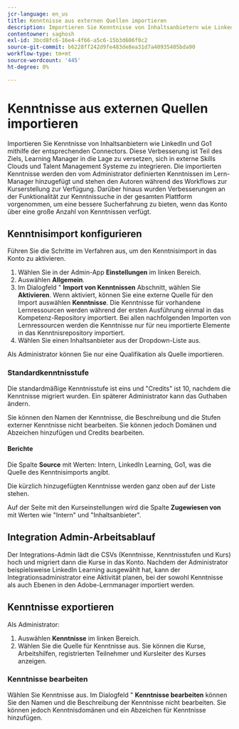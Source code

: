 ```yaml
---
jcr-language: en_us
title: Kenntnisse aus externen Quellen importieren
description: Importieren Sie Kenntnisse von Inhaltsanbietern wie LinkedIn und Go1 mithilfe der entsprechenden Connectors.  Die importierten Kenntnisse werden den vom Administrator definierten Kenntnissen im Lern-Manager hinzugefügt und stehen den Autoren während des Workflows zur Kurserstellung zur Verfügung.
contentowner: saghosh
exl-id: 3bcd8fc6-16e4-4f66-a5c6-15b3d606f0c2
source-git-commit: b6228ff242d9fe483de8ea31d7a40935405bda90
workflow-type: tm+mt
source-wordcount: '445'
ht-degree: 0%

---
```


# Kenntnisse aus externen Quellen importieren

Importieren Sie Kenntnisse von Inhaltsanbietern wie LinkedIn und Go1 mithilfe der entsprechenden Connectors. Diese Verbesserung ist Teil des Ziels, Learning Manager in die Lage zu versetzen, sich in externe Skills Clouds und Talent Management Systeme zu integrieren. Die importierten Kenntnisse werden den vom Administrator definierten Kenntnissen im Lern-Manager hinzugefügt und stehen den Autoren während des Workflows zur Kurserstellung zur Verfügung. Darüber hinaus wurden Verbesserungen an der Funktionalität zur Kenntnissuche in der gesamten Plattform vorgenommen, um eine bessere Sucherfahrung zu bieten, wenn das Konto über eine große Anzahl von Kenntnissen verfügt.

## Kenntnisimport konfigurieren

Führen Sie die Schritte im Verfahren aus, um den Kenntnisimport in das Konto zu aktivieren.

1. Wählen Sie in der Admin-App **Einstellungen** im linken Bereich.
1. Auswählen **Allgemein**.
1. Im Dialogfeld &quot; **Import von Kenntnissen** Abschnitt, wählen Sie **Aktivieren**. Wenn aktiviert, können Sie eine externe Quelle für den Import auswählen **Kenntnisse**. Die Kenntnisse für vorhandene Lernressourcen werden während der ersten Ausführung einmal in das Kompetenz-Repository importiert. Bei allen nachfolgenden Importen von Lernressourcen werden die Kenntnisse nur für neu importierte Elemente in das Kenntnisrepository importiert.
1. Wählen Sie einen Inhaltsanbieter aus der Dropdown-Liste aus.

Als Administrator können Sie nur eine Qualifikation als Quelle importieren.

### Standardkenntnisstufe

Die standardmäßige Kenntnisstufe ist eins und &quot;Credits&quot; ist 10, nachdem die Kenntnisse migriert wurden. Ein späterer Administrator kann das Guthaben ändern.

Sie können den Namen der Kenntnisse, die Beschreibung und die Stufen externer Kenntnisse nicht bearbeiten. Sie können jedoch Domänen und Abzeichen hinzufügen und Credits bearbeiten.

#### Berichte

Die Spalte **Source** mit Werten: Intern, LinkedIn Learning, Go1, was die Quelle des Kenntnisimports angibt.

Die kürzlich hinzugefügten Kenntnisse werden ganz oben auf der Liste stehen.

Auf der Seite mit den Kurseinstellungen wird die Spalte **Zugewiesen von** mit Werten wie &quot;Intern&quot; und &quot;Inhaltsanbieter&quot;.


## Integration Admin-Arbeitsablauf

Der Integrations-Admin lädt die CSVs (Kenntnisse, Kenntnisstufen und Kurs) hoch und migriert dann die Kurse in das Konto. Nachdem der Administrator beispielsweise LinkedIn Learning ausgewählt hat, kann der Integrationsadministrator eine Aktivität planen, bei der sowohl Kenntnisse als auch Ebenen in den Adobe-Lernmanager importiert werden.

## Kenntnisse exportieren

Als Administrator:

1. Auswählen **Kenntnisse** im linken Bereich.
1. Wählen Sie die Quelle für Kenntnisse aus. Sie können die Kurse, Arbeitshilfen, registrierten Teilnehmer und Kursleiter des Kurses anzeigen.

### Kenntnisse bearbeiten

Wählen Sie Kenntnisse aus. Im Dialogfeld &quot; **Kenntnisse bearbeiten** können Sie den Namen und die Beschreibung der Kenntnisse nicht bearbeiten. Sie können jedoch Kenntnisdomänen und ein Abzeichen für Kenntnisse hinzufügen.
